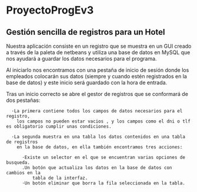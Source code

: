 # ProyectoProgEv3
## Gestión sencilla de registros para un Hotel

Nuestra aplicación consiste en un registro que se muestra en un GUI creado a través de la paleta de netbeans 
y utiliza una base de datos en MySQL que nos ayudará a guardar los datos necesarios para el programa.

Al iniciarlo nos encontramos con una pestaña de inicio de sesión donde los empleados colocarán sus datos
(siempre y cuando estén registrados en la base de datos) y este inicio será guardado con la hora de entrada.

Tras un inicio correcto se abre el gestor de registros que se conformará de dos pestañas:

      ·La primera contiene todos los campos de datos necesarios para el registro, 
        los campos no pueden estar vacios , y los campos como el dni o tlf es obligatorio cumplir unas condiciones.
        
      ·La segunda muestra en una tabla los datos contenidos en una tabla de registros
        en la base de datos, en ella también encontramos tres acciones:
        
          ·Existe un selector en el que se encuentran varias opciones de busqueda.
          .Un botón que actualiza los datos en la base de datos con cambios en la 
              tabla de la interfaz.
          ·Un botón eliminar que borra la fila seleccionada en la tabla.
